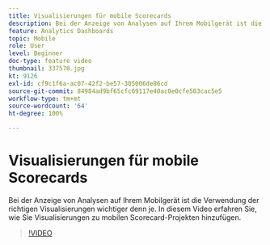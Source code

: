 ```yaml
---
title: Visualisierungen für mobile Scorecards
description: Bei der Anzeige von Analysen auf Ihrem Mobilgerät ist die Verwendung der richtigen Visualisierungen wichtiger denn je. In diesem Video erfahren Sie, wie Sie Visualisierungen zu mobilen Scorecard-Projekten hinzufügen.
feature: Analytics Dashboards
topic: Mobile
role: User
level: Beginner
doc-type: feature video
thumbnail: 337570.jpg
kt: 9126
exl-id: cf9c1f6a-ac07-42f2-be57-305006de86cd
source-git-commit: 84984ad9bf65cfc69117e40ac0e0cfe503cac5e5
workflow-type: tm+mt
source-wordcount: '64'
ht-degree: 100%

---
```


# Visualisierungen für mobile Scorecards

Bei der Anzeige von Analysen auf Ihrem Mobilgerät ist die Verwendung der richtigen Visualisierungen wichtiger denn je. In diesem Video erfahren Sie, wie Sie Visualisierungen zu mobilen Scorecard-Projekten hinzufügen.

>[!VIDEO](https://video.tv.adobe.com/v/3445775/?quality=12&learn=on&captions=ger)
